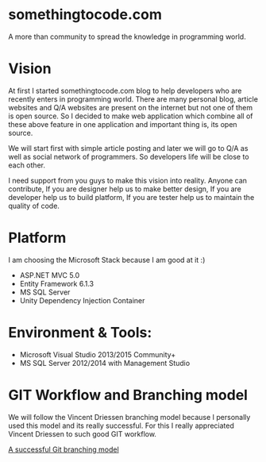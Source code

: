 # somethingtocode.com
A more than community to spread the knowledge in programming world.

# Vision
At first I started somethingtocode.com blog to help developers who are recently enters in programming world. There are many personal blog, article websites and Q/A websites are present on the internet but not one of them is open source. So I decided to make web application which combine all of these above feature in one application and important thing is, its open source.

We will start first with simple article posting and later we will go to Q/A as well as social network of programmers. So developers life will be close to each other.

I need support from you guys to make this vision into reality. Anyone can contribute, If you are designer help us to make better design, If you are developer help us to build platform, If you are tester help us to maintain the quality of code. 


# Platform
I am choosing the Microsoft Stack because I am good at it :)
- ASP.NET MVC 5.0
- Entity Framework 6.1.3
- MS SQL Server
- Unity Dependency Injection Container

# Environment & Tools:
- Microsoft Visual Studio 2013/2015 Community+
- MS SQL Server 2012/2014 with Management Studio  

# GIT Workflow and Branching model
We will follow the Vincent Driessen branching model because I personally used this model and its really successful. For this I really appreciated Vincent Driessen to such good GIT workflow.

[A successful Git branching model](http://nvie.com/posts/a-successful-git-branching-model)